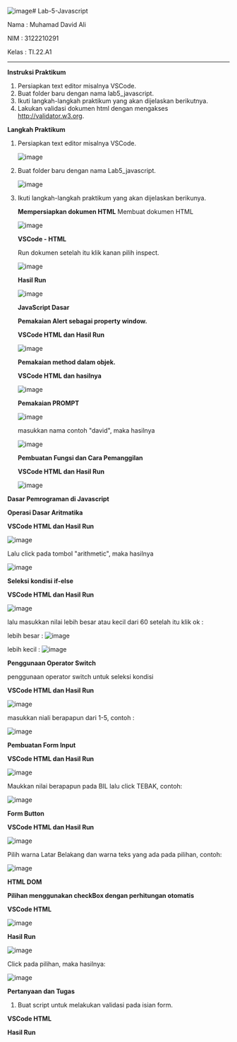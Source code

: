 ![image](https://github.com/Luxcario/Lab-5-Javascript/assets/116184002/3d5ae697-4399-43f2-80bf-e8966637be2c)# Lab-5-Javascript

Nama   : Muhamad David Ali

NIM    : 3122210291

Kelas  : TI.22.A1

<hr>

**Instruksi Praktikum**
1. Persiapkan text editor misalnya VSCode.
2. Buat folder baru dengan nama lab5_javascript.
3. Ikuti langkah-langkah praktikum yang akan dijelaskan berikutnya.
4. Lakukan validasi dokumen html dengan mengakses http://validator.w3.org.

**Langkah Praktikum**

1. Persiapkan text editor misalnya VSCode.

   ![image](https://github.com/Luxcario/Lab-5-Javascript/assets/116184002/beae4e76-adbe-4a9d-bc02-7b4e849c5629)

2. Buat folder baru dengan nama Lab5_javascript.

   ![image](https://github.com/Luxcario/Lab-5-Javascript/assets/116184002/4ee0b877-6985-4495-a9fc-c7b8ece61172)

3. Ikuti langkah-langkah praktikum yang akan dijelaskan berikunya.

   **Mempersiapkan dokumen HTML**
   Membuat dokumen HTML

   ![image](https://github.com/Luxcario/Lab-5-Javascript/assets/116184002/15a60925-b809-4445-b0b3-2bc200ec1180)

   **VSCode - HTML**
   
   Run dokumen setelah itu klik kanan pilih inspect.

   ![image](https://github.com/Luxcario/Lab-5-Javascript/assets/116184002/b34dbad4-6a65-451e-9069-bb4ffa980ea9)

   **Hasil Run**
   
   ![image](https://github.com/Luxcario/Lab-5-Javascript/assets/116184002/1f81a3d1-fc39-4363-96b3-b59fbd2e42e7)

   **JavaScript Dasar**

   **Pemakaian Alert sebagai property window.**

   **VSCode HTML dan Hasil Run**

   ![image](https://github.com/Luxcario/Lab-5-Javascript/assets/116184002/3c154e6d-9259-478e-b2de-9ce9b1c820ed)

   **Pemakaian method dalam objek.**

   **VSCode HTML dan hasilnya**

   ![image](https://github.com/Luxcario/Lab-5-Javascript/assets/116184002/3f2e2454-48f7-4e6b-bb3f-ae18cba05545)

   **Pemakaian PROMPT**

   ![image](https://github.com/Luxcario/Lab-5-Javascript/assets/116184002/6b7f075c-6265-4506-8f73-d245d822cb4a)

   masukkan nama contoh "david", maka hasilnya

   ![image](https://github.com/Luxcario/Lab-5-Javascript/assets/116184002/f218b7cf-785d-4b89-8451-1a3b6b876033)

   **Pembuatan Fungsi dan Cara Pemanggilan**

   **VSCode HTML dan Hasil Run**

   ![image](https://github.com/Luxcario/Lab-5-Javascript/assets/116184002/dce39397-2db7-4e53-97cd-5581f88dc7da)


**Dasar Pemrograman di Javascript**

   **Operasi Dasar Aritmatika**

   **VSCode HTML dan Hasil Run**

   ![image](https://github.com/Luxcario/Lab-5-Javascript/assets/116184002/0a7787ad-fd04-44bc-9eac-a73342a08de8)

   Lalu click pada tombol "arithmetic", maka hasilnya

   ![image](https://github.com/Luxcario/Lab-5-Javascript/assets/116184002/3e78cf07-5b33-4256-8bed-0d2fbd2bc1f3)

   **Seleksi kondisi if-else**

   **VSCode HTML dan Hasil Run**

   ![image](https://github.com/Luxcario/Lab-5-Javascript/assets/116184002/1098bdec-1d57-4c5b-ab44-258d5f90419c)

   lalu masukkan nilai lebih besar atau kecil dari 60 setelah itu klik ok :
   
   lebih besar : ![image](https://github.com/Luxcario/Lab-5-Javascript/assets/116184002/6dd8df74-d65e-49cb-a82b-b9cf2992461b)

   lebih kecil : ![image](https://github.com/Luxcario/Lab-5-Javascript/assets/116184002/beaf3a64-da8f-40e0-a6ed-049cdece603d)

   **Penggunaan Operator Switch**

   penggunaan operator switch untuk seleksi kondisi

   **VSCode HTML dan Hasil Run**

   ![image](https://github.com/Luxcario/Lab-5-Javascript/assets/116184002/1cd14f79-2e99-4ef7-ba57-e0376ffd9d82)

   masukkan niali berapapun dari 1-5, contoh :
   
   ![image](https://github.com/Luxcario/Lab-5-Javascript/assets/116184002/8c8141b0-cc0f-4fec-9d6a-c3da913357e9)

   **Pembuatan Form Input**

   **VSCode HTML dan Hasil Run**

   ![image](https://github.com/Luxcario/Lab-5-Javascript/assets/116184002/55d1f505-51f1-45be-86fb-19ddb8542f89)

   Maukkan nilai berapapun pada BIL lalu click TEBAK, contoh:

   ![image](https://github.com/Luxcario/Lab-5-Javascript/assets/116184002/fb619b16-fb02-412b-a851-706e81a91e39)

   **Form Button**

   **VSCode HTML dan Hasil Run**

   ![image](https://github.com/Luxcario/Lab-5-Javascript/assets/116184002/2aa5c065-f232-4cd5-8089-3d181427310b)

   Pilih warna Latar Belakang dan warna teks yang ada pada pilihan, contoh:

   ![image](https://github.com/Luxcario/Lab-5-Javascript/assets/116184002/6df2dcb6-61b1-4df4-a0b9-3c4a516e76c8)

**HTML DOM**

**Pilihan menggunakan checkBox dengan perhitungan otomatis**

**VSCode HTML**

![image](https://github.com/Luxcario/Lab-5-Javascript/assets/116184002/bcbece8e-87b9-420f-b140-1bd025641dc1)


**Hasil Run**

![image](https://github.com/Luxcario/Lab-5-Javascript/assets/116184002/6db8d2cb-4a20-4b85-bd6b-b72187f04b1e)

Click pada pilihan, maka hasilnya:

![image](https://github.com/Luxcario/Lab-5-Javascript/assets/116184002/37e40837-fefa-411a-abba-abd220f54c77)


**Pertanyaan dan Tugas**
1. Buat script untuk melakukan validasi pada isian form.

**VSCode HTML**


**Hasil Run**

